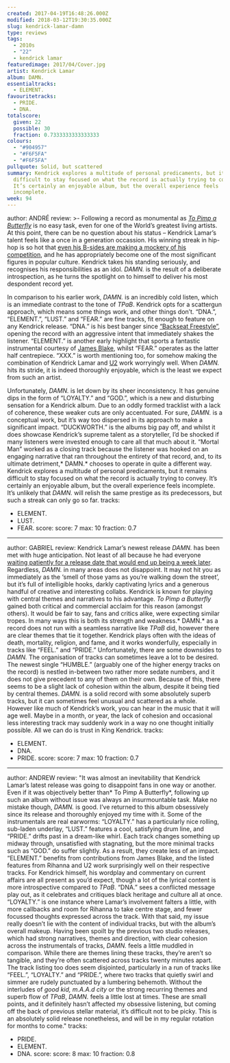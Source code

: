 ```yaml
---
created: 2017-04-19T16:48:26.000Z
modified: 2018-03-12T19:30:35.000Z
slug: kendrick-lamar-damn
type: reviews
tags:
  - 2010s
  - "22"
  - kendrick lamar
featuredimage: 2017/04/Cover.jpg
artist: Kendrick Lamar
album: DAMN.
essentialtracks:
  - ELEMENT.
favouritetracks:
  - PRIDE.
  - DNA.
totalscore:
  given: 22
  possible: 30
  fraction: 0.7333333333333333
colours:
  - "#904957"
  - "#F6F5FA"
  - "#F6F5FA"
pullquote: Solid, but scattered
summary: Kendrick explores a multitude of personal predicaments, but it remains
  difficult to stay focused on what the record is actually trying to convey.
  It’s certainly an enjoyable album, but the overall experience feels
  incomplete.
week: 94
---
```

author: ANDRÉ
review: >-
  Following a record as monumental as [*To Pimp a
  Butterfly*](<reviews/kendrick-lamar-to-pimp-a-butterfly/>)
  is no easy task, even for one of the World’s greatest living artists. At this
  point, there can be no question about his status – Kendrick Lamar’s talent
  feels like a once in a generation occassion. His winning streak in hip-hop is
  so hot that [even his B-sides are making a mockery of his
  competition](<reviews/untitled-unmastered/>), and he has
  appropriately become one of the most significant figures in popular culture.
  Kendrick takes his standing seriously, and recognises his responsibilities as
  an idol. *DAMN.* is the result of a deliberate introspection, as he turns the
  spotlight on to himself to deliver his most despondent record yet.

  In comparison to his earlier work, *DAMN.* is an incredibly cold listen, which is an immediate contrast to the tone of *TPaB*. Kendrick opts for a scattergun approach, which means some things work, and other things don’t. “DNA.”, “ELEMENT.”, “LUST.” and “FEAR.” are fine tracks, fit enough to feature on any Kendrick release. “DNA.” is his best banger since [“Backseat Freestyle”](<https://www.youtube.com/watch?v=EZW7et3tPuQ>), opening the record with an aggressive intent that immediately shakes the listener. “ELEMENT.” is another early highlight that sports a fantastic instrumental courtesy of [James Blake](<reviews/james-blake-the-colour-in-anything/>), whilst “FEAR.” operates as the latter half centrepiece. “XXX.” is worth mentioning too, for somehow making the combination of Kendrick Lamar and [U2](<reviews/u2-the-joshua-tree/>) work worryingly well. When *DAMN.* hits its stride, it is indeed thoroughly enjoyable, which is the least we expect from such an artist.

  Unfortunately, *DAMN.* is let down by its sheer inconsistency. It has genuine dips in the form of “LOYALTY.” and “GOD.”, which is a new and disturbing sensation for a Kendrick album. Due to an oddly formed tracklist with a lack of coherence, these weaker cuts are only accentuated. For sure, *DAMN.* is a conceptual work, but it’s way too dispersed in its approach to make a significant impact. “DUCKWORTH.” is the albums big pay off, and whilst it does showcase Kendrick’s supreme talent as a storyteller, I’d be shocked if many listeners were invested enough to care all that much about it. “Mortal Man” worked as a closing track because the listener was hooked on an engaging narrative that ran throughout the entirety of that record, and, to its ultimate detriment,* DAMN.* chooses to operate in quite a different way. Kendrick explores a multitude of personal predicaments, but it remains difficult to stay focused on what the record is actually trying to convey. It’s certainly an enjoyable album, but the overall experience feels incomplete. It’s unlikely that *DAMN.* will relish the same prestige as its predecessors, but such a streak can only go so far.
tracks:
  - ELEMENT.
  - ­LUST.
  - ­FEAR.
score:
  score: 7
  max: 10
  fraction: 0.7
---
author: GABRIEL
review: Kendrick Lamar’s newest release *DAMN.* has been met with huge
  anticipation. Not least of all because he had everyone [waiting patiently for
  a release date that would end up being a week
  later](<https://www.youtube.com/watch?v=lbYIUnV8u7E>). Regardless, *DAMN.* in
  many areas does not disappoint. It may not hit you as immediately as the
  ‘smell of those yams as you’re walking down the street’, but it’s full of
  intelligible hooks, darkly captivating lyrics and a generous handful of
  creative and interesting collabs. Kendrick is known for playing with central
  themes and narratives to his advantage. *To Pimp a Butterfly* gained both
  critical and commercial acclaim for this reason (amongst others). It would be
  fair to say, fans and critics alike, were expecting similar tropes. In many
  ways this is both its strength and weakness.* DAMN.* as a record does not run
  with a seamless narrative like *TPaB* did, however there are clear themes that
  tie it together. Kendrick plays often with the ideas of death, mortality,
  religion, and fame, and it works wonderfully, especially in tracks like
  “FEEL.” and “PRIDE.” Unfortunately, there are some downsides to *DAMN.* The
  organisation of tracks can sometimes leave a lot to be desired. The newest
  single “HUMBLE.” (arguably one of the higher energy tracks on the record) is
  nestled in-between two rather more sedate numbers, and it does not give
  precedent to any of them on their own. Because of this, there seems to be a
  slight lack of cohesion within the album, despite it being tied by central
  themes. *DAMN.* is a solid record with some absolutely superb tracks, but it
  can sometimes feel unusual and scattered as a whole. However like much of
  Kendrick’s work, you can hear in the music that it will age well. Maybe in a
  month, or year, the lack of cohesion and occasional less interesting track may
  suddenly work in a way no one thought initially possible. All we can do is
  trust in King Kendrick.
tracks:
  - ELEMENT.
  - ­DNA.
  - ­PRIDE.
score:
  score: 7
  max: 10
  fraction: 0.7
---
author: ANDREW
review: "It was almost an inevitability that Kendrick Lamar’s latest release was
  going to disappoint fans in one way or another. Even if it was objectively
  better than* To Pimp A Butterfly*, following up such an album without issue
  was always an insurmountable task. Make no mistake though, *DAMN.* is good.
  I’ve returned to this album obsessively since its release and thoroughly
  enjoyed my time with it. Some of the instrumentals are real earworms:
  “LOYALTY.” has a particularly nice rolling, sub-laden underlay, “LUST.”
  features a cool, satisfying drum line, and “PRIDE.” drifts past in a
  dream-like whirl. Each track changes something up midway through, unsatisfied
  with stagnating, but the more minimal tracks such as “GOD.” do suffer
  slightly. As a result, they create less of an impact. “ELEMENT.” benefits from
  contributions from James Blake, and the listed features from Rihanna and U2
  work surprisingly well on their respective tracks. For Kendrick himself, his
  wordplay and commentary on current affairs are all present as you’d expect,
  though a lot of the lyrical content is more introspective compared to *TPaB*.
  “DNA.” sees a conflicted message play out, as it celebrates and critiques
  black heritage and culture all at once. “LOYALTY.” is one instance where
  Lamar’s involvement falters a little, with more callbacks and room for Rihanna
  to take centre stage, and fewer focussed thoughts expressed across the track.
  With that said, my issue really doesn’t lie with the content of individual
  tracks, but with the album’s overall makeup. Having been spoilt by the
  previous two studio releases, which had strong narratives, themes and
  direction, with clear cohesion across the instrumentals of tracks, *DAMN.*
  feels a little muddled in comparison. While there are themes lining these
  tracks, they’re aren’t so tangible, and they’re often scattered across tracks
  twenty minutes apart. The track listing too does seem disjointed, particularly
  in a run of tracks like “FEEL.”, “LOYALTY.” and “PRIDE.”, where two tracks
  that quietly swirl and simmer are rudely punctuated by a lumbering behemoth.
  Without the interludes of *good kid, m.A.A.d city* or the strong recurring
  themes and superb flow of *TPaB*, *DAMN.* feels a little lost at times. These
  are small points, and it definitely hasn’t affected my obsessive listening,
  but coming off the back of previous stellar material, it’s difficult not to be
  picky. This is an absolutely solid release nonetheless, and will be in my
  regular rotation for months to come."
tracks:
  - PRIDE.
  - ­ELEMENT.
  - ­DNA.
score:
  score: 8
  max: 10
  fraction: 0.8
